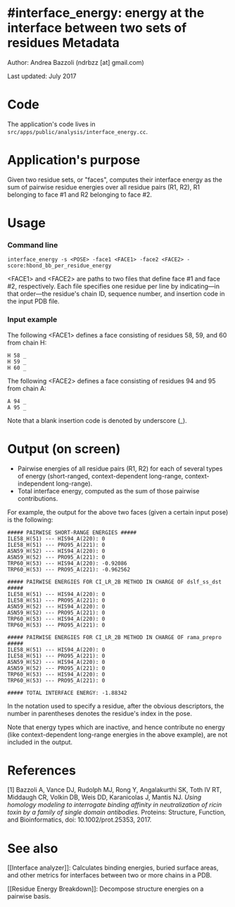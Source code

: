#interface_energy: energy at the interface between two sets of residues 
Metadata
========

Author: Andrea Bazzoli (ndrbzz [at] gmail.com)

Last updated: July 2017

Code
====

The application's code lives in `src/apps/public/analysis/interface_energy.cc`.

Application's purpose
===================

Given two residue sets, or "faces", computes their interface energy as the sum of pairwise residue energies over all residue pairs (R1, R2), R1 belonging to face #1 and R2 belonging to face #2.

Usage
=====

### Command line
````
interface_energy -s <POSE> -face1 <FACE1> -face2 <FACE2> -score:hbond_bb_per_residue_energy
````
\<FACE1\> and \<FACE2\> are paths to two files that define face #1 and face #2, respectively. Each file specifies one residue per line by indicating—in that order—the residue's chain ID, sequence number, and insertion code in the input PDB file.

### Input example
The following \<FACE1\> defines a face consisting of residues 58, 59, and 60 from chain H:
````
H 58 _
H 59 _
H 60 _
````

The following \<FACE2\> defines a face consisting of residues 94 and 95 from chain A:
````
A 94 _
A 95 _
````
Note that a blank insertion code is denoted by underscore (_).

Output (on screen)
==================
* Pairwise energies of all residue pairs (R1, R2) for each of several types of energy (short-ranged, context-dependent long-range, context-independent long-range).
* Total interface energy, computed as the sum of those pairwise contributions.

For example, the output for the above two faces (given a certain input pose) is the following:
````
##### PAIRWISE SHORT-RANGE ENERGIES #####
ILE58_H(51) --- HIS94_A(220): 0
ILE58_H(51) --- PRO95_A(221): 0
ASN59_H(52) --- HIS94_A(220): 0
ASN59_H(52) --- PRO95_A(221): 0
TRP60_H(53) --- HIS94_A(220): -0.92086
TRP60_H(53) --- PRO95_A(221): -0.962562

##### PAIRWISE ENERGIES FOR CI_LR_2B METHOD IN CHARGE OF dslf_ss_dst #####
ILE58_H(51) --- HIS94_A(220): 0
ILE58_H(51) --- PRO95_A(221): 0
ASN59_H(52) --- HIS94_A(220): 0
ASN59_H(52) --- PRO95_A(221): 0
TRP60_H(53) --- HIS94_A(220): 0
TRP60_H(53) --- PRO95_A(221): 0

##### PAIRWISE ENERGIES FOR CI_LR_2B METHOD IN CHARGE OF rama_prepro #####
ILE58_H(51) --- HIS94_A(220): 0
ILE58_H(51) --- PRO95_A(221): 0
ASN59_H(52) --- HIS94_A(220): 0
ASN59_H(52) --- PRO95_A(221): 0
TRP60_H(53) --- HIS94_A(220): 0
TRP60_H(53) --- PRO95_A(221): 0

##### TOTAL INTERFACE ENERGY: -1.88342
````
In the notation used to specify a residue, after the obvious descriptors, the number in parentheses denotes the residue's index in the pose.

Note that energy types which are inactive, and hence contribute no energy (like context-dependent long-range energies in the above example), are not included in the output.

References
==========
[1] Bazzoli A, Vance DJ, Rudolph MJ, Rong Y, Angalakurthi SK, Toth IV RT, Middaugh CR, Volkin DB, Weis DD, Karanicolas J, Mantis NJ. _Using homology modeling to interrogate binding affinity in neutralization of ricin toxin by a family of single domain antibodies_. Proteins: Structure, Function, and Bioinformatics, doi:
10.1002/prot.25353, 2017.

See also
========
[[Interface analyzer]]: Calculates binding energies, buried surface areas, and other metrics for interfaces between two or more chains in a PDB.

[[Residue Energy Breakdown]]: Decompose structure energies on a pairwise basis.
